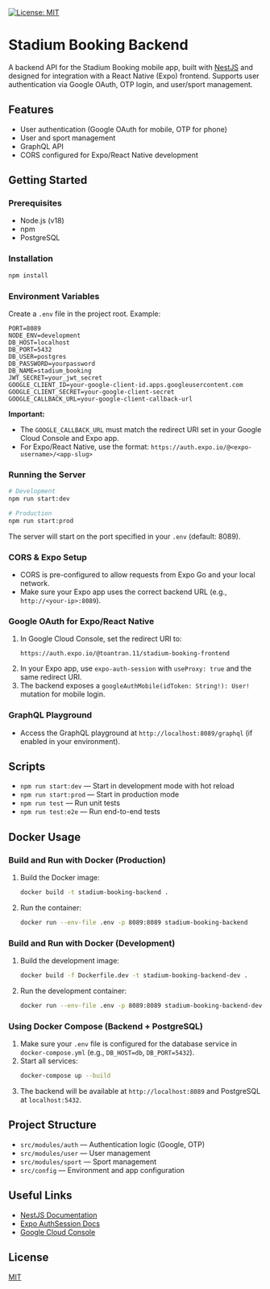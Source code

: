 [![License: MIT](https://img.shields.io/badge/License-MIT-yellow.svg)](https://opensource.org/licenses/MIT)

# Stadium Booking Backend

A backend API for the Stadium Booking mobile app, built with [NestJS](https://nestjs.com/) and designed for integration with a React Native (Expo) frontend. Supports user authentication via Google OAuth, OTP login, and user/sport management.

## Features

- User authentication (Google OAuth for mobile, OTP for phone)
- User and sport management
- GraphQL API
- CORS configured for Expo/React Native development

## Getting Started

### Prerequisites

- Node.js (v18)
- npm
- PostgreSQL

### Installation

```bash
npm install
```

### Environment Variables

Create a `.env` file in the project root. Example:

```env
PORT=8089
NODE_ENV=development
DB_HOST=localhost
DB_PORT=5432
DB_USER=postgres
DB_PASSWORD=yourpassword
DB_NAME=stadium_booking
JWT_SECRET=your_jwt_secret
GOOGLE_CLIENT_ID=your-google-client-id.apps.googleusercontent.com
GOOGLE_CLIENT_SECRET=your-google-client-secret
GOOGLE_CALLBACK_URL=your-google-client-callback-url
```

**Important:**

- The `GOOGLE_CALLBACK_URL` must match the redirect URI set in your Google Cloud Console and Expo app.
- For Expo/React Native, use the format: `https://auth.expo.io/@<expo-username>/<app-slug>`

### Running the Server

```bash
# Development
npm run start:dev

# Production
npm run start:prod
```

The server will start on the port specified in your `.env` (default: 8089).

### CORS & Expo Setup

- CORS is pre-configured to allow requests from Expo Go and your local network.
- Make sure your Expo app uses the correct backend URL (e.g., `http://<your-ip>:8089`).

### Google OAuth for Expo/React Native

1. In Google Cloud Console, set the redirect URI to:
   ```
   https://auth.expo.io/@toantran.11/stadium-booking-frontend
   ```
2. In your Expo app, use `expo-auth-session` with `useProxy: true` and the same redirect URI.
3. The backend exposes a `googleAuthMobile(idToken: String!): User!` mutation for mobile login.

### GraphQL Playground

- Access the GraphQL playground at `http://localhost:8089/graphql` (if enabled in your environment).

## Scripts

- `npm run start:dev` — Start in development mode with hot reload
- `npm run start:prod` — Start in production mode
- `npm run test` — Run unit tests
- `npm run test:e2e` — Run end-to-end tests

## Docker Usage

### Build and Run with Docker (Production)

1. Build the Docker image:
   ```bash
   docker build -t stadium-booking-backend .
   ```
2. Run the container:
   ```bash
   docker run --env-file .env -p 8089:8089 stadium-booking-backend
   ```

### Build and Run with Docker (Development)

1. Build the development image:
   ```bash
   docker build -f Dockerfile.dev -t stadium-booking-backend-dev .
   ```
2. Run the development container:
   ```bash
   docker run --env-file .env -p 8089:8089 stadium-booking-backend-dev
   ```

### Using Docker Compose (Backend + PostgreSQL)

1. Make sure your `.env` file is configured for the database service in `docker-compose.yml` (e.g., `DB_HOST=db`, `DB_PORT=5432`).
2. Start all services:
   ```bash
   docker-compose up --build
   ```
3. The backend will be available at `http://localhost:8089` and PostgreSQL at `localhost:5432`.

## Project Structure

- `src/modules/auth` — Authentication logic (Google, OTP)
- `src/modules/user` — User management
- `src/modules/sport` — Sport management
- `src/config` — Environment and app configuration

## Useful Links

- [NestJS Documentation](https://docs.nestjs.com/)
- [Expo AuthSession Docs](https://docs.expo.dev/guides/authentication/)
- [Google Cloud Console](https://console.cloud.google.com/apis/credentials)

## License

[MIT](https://opensource.org/licenses/MIT)
